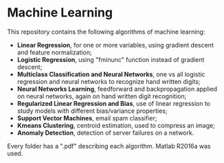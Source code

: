 # Machine Learning

This repository contains the following algorithms of machine learning:
* __Linear Regression__, for one or more variables, using gradient descent and feature normalization;
* __Logistic Regression__, using "fminunc" function instead of gradient descent;
* __Multiclass Classification and Neural Networks__, one vs all logistic regression and neural networks to recognize hand written digits;
* __Neural Networks Learning__, feedforward and backpropagation applied on neural networks, again on hand written digit recognition;
* __Regularized Linear Regression and Bias__, use of linear regression to study models with different bias/variance properties;
* __Support Vector Machines__, email spam classifier;
* __Kmeans Clustering__, centroid estimation, used to compress an image;
* __Anomaly Detection__, detection of server failures on a network.

Every folder has a ".pdf" describing each algorithm. Matlab R2016a was used.